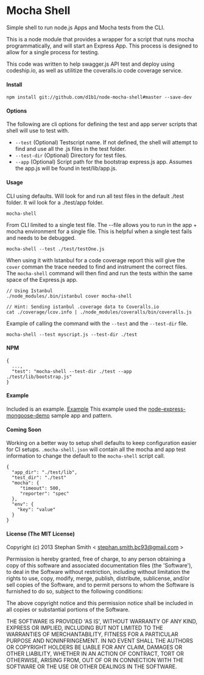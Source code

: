 Mocha Shell
================

Simple shell to run node.js Apps and Mocha tests from the CLI.

This is a node module that provides a wrapper for a script that runs
mocha programmatically, and will start an Express App. This process is
designed to allow for a single process for testing.

This code was written to help swagger.js API test and deploy using
codeship.io, as well as utilitize the coveralls.io code coverage 
service. 

#### Install

    npm install git://github.com/d1b1/node-mocha-shell#master --save-dev

#### Options
The following are cli options for defining the test and app
server scripts that shell will use to test with.

* `--test` (Optional) Testscript name. If not defined, the shell will attempt
to find and use all the .js files in the test folder.
* `--test-dir` (Optional) Directory for test files.
* `--app` (Optional) Script path for the bootstrap express.js app. Assumes
the app.js will be found in test/lib/app.js.

#### Usage

CLI using defaults. Will look for and run all test files in the 
default ./test folder. It wil look for a ./test/app folder.

    mocha-shell 

From CLI limited to a single test file. The --file allows you to
run in the app + mocha environment for a single file. This is helpful
when a single test fails and needs to be debugged.

    mocha-shell --test ./test/testOne.js

When using it with Istanbul for a code coverage report this will
give the `cover` comman the trace needed to find and instrument
the correct files. The `mocha-shell` command will then find and
run the tests within the same space of the Express.js app. 

    // Using Istanbul
    ./node_modules/.bin/istanbul cover mocha-shell
   
    // Hint: Sending istanbul .coverage data to Coveralls.io
    cat ./coverage/lcov.info | ./node_modules/coveralls/bin/coveralls.js

Example of calling the command with the `--test` and the `--test-dir` file. 

    mocha-shell --test myscript.js --test-dir ./test 

#### NPM

    { 
      ...,
      "test": "mocha-shell --test-dir ./test --app ./test/lib/bootstrap.js"
    }

#### Example
Included is an example. [Example](https://github.com/d1b1/node-mocha-shell/tree/master/example)
This example used the [node-express-mongoose-demo](https://github.com/madhums/node-express-mongoose-demo)
sample app and pattern.

#### Coming Soon
Working on a better way to setup shell defaults to keep configuration easier
for CI setups. `.mocha-shell.json` will contain all the mocha and app
test information to change the default to the `mocha-shell` script
call.

    { 
      "app_dir": "./test/lib",
      "test_dir": "./test"
      "mocha": { 
         "timeout": 500,
         "reporter": "spec"
      },
      "env": {
      	"key": "value"
      }
    }

#### License (The MIT License)

Copyright (c) 2013 Stephan Smith < stephan.smith.bc93@gmail.com >

Permission is hereby granted, free of charge, to any person obtaining a copy of this software and associated documentation files (the 'Software'), to deal in the Software without restriction, including without limitation the rights to use, copy, modify, merge, publish, distribute, sublicense, and/or sell copies of the Software, and to permit persons to whom the Software is furnished to do so, subject to the following conditions:

The above copyright notice and this permission notice shall be included in all copies or substantial portions of the Software.

THE SOFTWARE IS PROVIDED 'AS IS', WITHOUT WARRANTY OF ANY KIND, EXPRESS OR IMPLIED, INCLUDING BUT NOT LIMITED TO THE WARRANTIES OF MERCHANTABILITY, FITNESS FOR A PARTICULAR PURPOSE AND NONINFRINGEMENT. IN NO EVENT SHALL THE AUTHORS OR COPYRIGHT HOLDERS BE LIABLE FOR ANY CLAIM, DAMAGES OR OTHER LIABILITY, WHETHER IN AN ACTION OF CONTRACT, TORT OR OTHERWISE, ARISING FROM, OUT OF OR IN CONNECTION WITH THE SOFTWARE OR THE USE OR OTHER DEALINGS IN THE SOFTWARE.